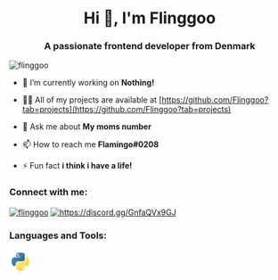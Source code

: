 <h1 align="center">Hi 👋, I'm Flinggoo</h1>
<h3 align="center">A passionate frontend developer from Denmark</h3>

<p align="left"> <img src="https://komarev.com/ghpvc/?username=flinggoo&label=Profile%20views&color=0e75b6&style=flat" alt="flinggoo" /> </p>

- 🔭 I’m currently working on **Nothing!**

- 👨‍💻 All of my projects are available at [https://github.com/Flinggoo?tab=projects](https://github.com/Flinggoo?tab=projects)

- 💬 Ask me about **My moms number**

- 📫 How to reach me **Flamingo#0208**

- ⚡ Fun fact **i think i have a life!**

<h3 align="left">Connect with me:</h3>
<p align="left">
<a href="https://www.youtube.com/c/flinggoo" target="blank"><img align="center" src="https://raw.githubusercontent.com/rahuldkjain/github-profile-readme-generator/master/src/images/icons/Social/youtube.svg" alt="flinggoo" height="30" width="40" /></a>
<a href="https://discord.gg/https://discord.gg/GnfaQVx9GJ" target="blank"><img align="center" src="https://raw.githubusercontent.com/rahuldkjain/github-profile-readme-generator/master/src/images/icons/Social/discord.svg" alt="https://discord.gg/GnfaQVx9GJ" height="30" width="40" /></a>
</p>

<h3 align="left">Languages and Tools:</h3>
<p align="left"> <a href="https://www.python.org" target="_blank" rel="noreferrer"> <img src="https://raw.githubusercontent.com/devicons/devicon/master/icons/python/python-original.svg" alt="python" width="40" height="40"/> </a> </p>
